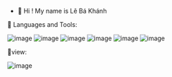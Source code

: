 
- 👋 Hi ! My name is Lê Bá Khánh

🚀 Languages and Tools:

![image](https://user-images.githubusercontent.com/65387242/159687076-87e6602f-2939-4786-b248-60194f5752c1.png) ![image](https://user-images.githubusercontent.com/65387242/159687117-35f6ddd1-9b72-4df0-835d-e9a453ce3fb3.png)
![image](https://user-images.githubusercontent.com/65387242/159687135-be0cd00f-16c3-4581-af6a-ee5a227f208b.png)
![image](https://user-images.githubusercontent.com/65387242/159687154-63322a93-cd0a-4282-b3d4-31828c9c7196.png)
![image](https://user-images.githubusercontent.com/65387242/159687168-02a5f104-4299-4b5f-bd7f-0cfbca3c3377.png)
![image](https://camo.githubusercontent.com/bade1a981ea28e4692609fb96b97c36f880e3089de921988ff379b690498ad3a/68747470733a2f2f696d672e69636f6e73382e636f6d2f6e6f6c616e2f36342f6a6176612d636f666665652d6375702d6c6f676f2e706e67)

👀view:

![image](https://user-images.githubusercontent.com/65387242/159687925-1dfe54d3-0bae-4c73-8428-e56599908285.png)







